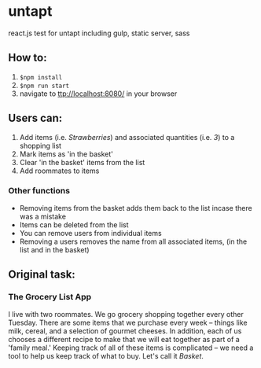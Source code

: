 # untapt
react.js test for untapt including gulp, static server, sass

## How to:
1. `$npm install`
2. `$npm run start`
3. navigate to [ttp://localhost:8080/](http://localhost:8080/) in your browser

## Users can:
1. Add items (i.e. _Strawberries_) and associated quantities (i.e. _3_) to a shopping list
2. Mark items as 'in the basket'
3. Clear 'in the basket' items from the list
4. Add roommates to items

### Other functions
+ Removing items from the basket adds them back to the list incase there was a mistake
+ Items can be deleted from the list
+ You can remove users from individual items
+ Removing a users removes the name from all associated items, (in the list and in the basket)

## Original task:
### The Grocery List App

I live with two roommates. We go grocery shopping together every other Tuesday. There are some items that we purchase every week – things like milk, cereal, and a selection of gourmet cheeses. In addition, each of us chooses a different recipe to make that we will eat together as part of a 'family meal.' Keeping track of all of these items is complicated – we need a tool to help us keep track of what to buy. Let's call it _Basket_.
